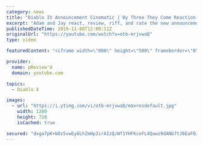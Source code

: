 ```yaml
---
category: news
title: "Diablo IV Announcement Cinematic | By Three They Come Reaction / Review / Rating"
excerpt: "Adam and Jay react, review, riff, and rate the new announcement cinematic everyone wanted to see last year at Blizzcon, Diablo IV 'By Three They Come'."
publishedDateTime: 2019-11-08T12:00:11Z
originalUrl: "https://youtube.com/watch?v=otb-mrjvwaQ"
type: video

featuredContent: "<iframe width=\"800\" height=\"500\" frameborder=\"0\" src=\"https://www.youtube.com/embed/otb-mrjvwaQ\" allow=\"accelerometer; autoplay; encrypted-media; gyroscope; picture-in-picture\" allowfullscreen></iframe>"

provider:
  name: pReview'd
  domain: youtube.com

topics:
  - Diablo 4

images:
  - url: "https://i.ytimg.com/vi/otb-mrjvwaQ/maxresdefault.jpg"
    width: 1280
    height: 720
    isCached: true

secured: "dxga7pK+bOz5vwEy6LhZmHp2irAIzQ/Wf1YHFKceFL4Qawz9dANb7tJ6EaFOJrwIt0bD8pRGfDc7OL1wCEnTsz5lZqNrCW8xUaGDJoIH63qwRY0k3MgPZb9nWccNXoTFPjxWFvKRFRvQtQEtf7zam9c0Eh9Erbev5mWRdGlxhwHE2XFZUJf33mYR/of4Vb1lTWsvd3XbUnrkTUeZ3HW8KiquFNGv2D0BCPU0hKoxlSoWc2MF3qDZQ1QMdBbm0d1goDkwIPsyGH9CiCmb0branjcCU+OKjK6WvzrzUbPzKDrzNai8/w8/9SP493wyQs0feuMzdOE0woJdN2+TaeS6m9lgu+Ozef//3hJ02pDgQKsAfSMc6nsZ10UjS2WO4vwM4jjIFi3JxyBJkwH5uP15Zul8lWMRsjdjMGhEo9YqVgepUj8LazjUbqCC//asLR+q;ZxIjg79hBqPOTtkAVpodXQ=="
---
```


